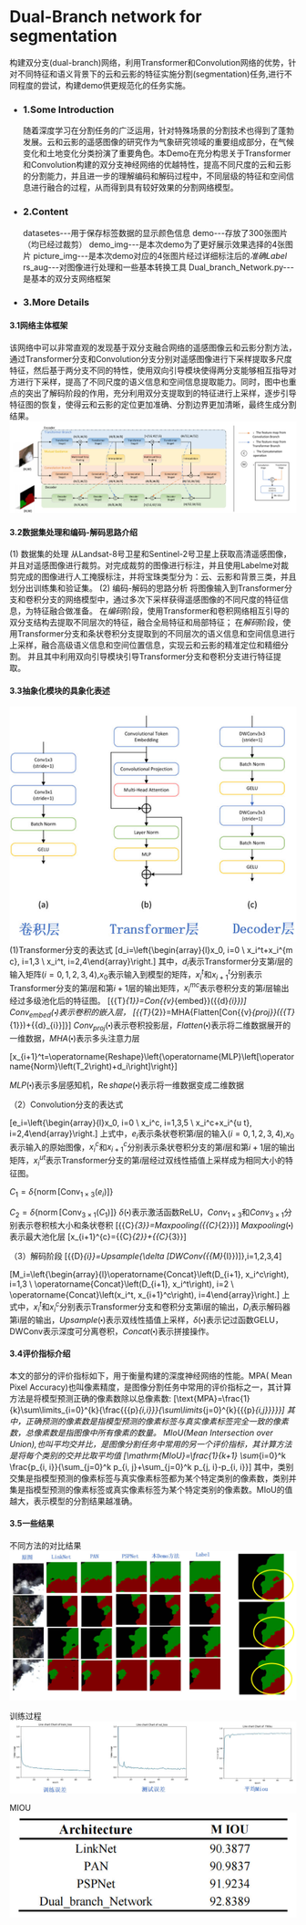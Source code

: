 # Dual-Branch network for segmentation
  构建双分支(dual-branch)网络，利用Transformer和Convolution网络的优势，针对不同特征和语义背景下的云和云影的特征实施分割(segmentation)任务,进行不同程度的尝试，构建demo供更规范化的任务实施。
- ### 1.Some Introduction    
  随着深度学习在分割任务的广泛运用，针对特殊场景的分割技术也得到了蓬勃发展。云和云影的遥感图像的研究作为气象研究领域的重要组成部分，在气候变化和土地变化分类扮演了重要角色。本Demo在充分构思关于Transformer和Convolution构建的双分支神经网络的优越特性，提高不同尺度的云和云影的分割能力，并且进一步的理解编码和解码过程中，不同层级的特征和空间信息进行融合的过程，从而得到具有较好效果的分割网络模型。

- ### 2.Content
  datasetes---用于保存标签数据的显示颜色信息
  demo---存放了300张图片（均已经过裁剪）
  demo_img---是本次demo为了更好展示效果选择的4张图片
  picture_img---是本次demo对应的4张图片经过详细标注后的$准确Label$
  rs_aug---对图像进行处理和一些基本转换工具
  Dual_branch_Network.py---是基本的双分支网络框架


- ### 3.More Details 
#### 3.1网络主体框架
该网络中可以非常直观的发现基于双分支融合网络的遥感图像云和云影分割方法，通过Transformer分支和Convolution分支分别对遥感图像进行下采样提取多尺度特征，然后基于两分支不同的特性，使用双向引导模块使得两分支能够相互指导对方进行下采样，提高了不同尺度的语义信息和空间信息提取能力。同时，图中也重点的突出了解码阶段的作用，充分利用双分支提取到的特征进行上采样，逐步引导特征图的恢复，使得云和云影的定位更加准确、分割边界更加清晰，最终生成分割结果。
![整体框架结构](pic1_Demo%E6%95%B4%E4%BD%93%E6%A1%86%E6%9E%B6%E5%9B%BE.jpg)

#### 3.2数据集处理和编码-解码思路介绍
(1) 数据集的处理
从Landsat-8号卫星和Sentinel-2号卫星上获取高清遥感图像，并且对遥感图像进行裁剪。对完成裁剪的图像进行标注，并且使用Labelme对裁剪完成的图像进行人工掩膜标注，并将宝珠类型分为：云、云影和背景三类，并且划分出训练集和验证集。
(2) 编码-解码的思路分析
将图像输入到Transformer分支和卷积分支的网络模型中，通过多次下采样获得遥感图像的不同尺度的特征信息，为特征融合做准备。
在$编码$阶段，使用Transformer和卷积网络相互引导的双分支结构去提取不同层次的特征，融合全局特征和局部特征；
在$解码$阶段，使用Transformer分支和条状卷积分支提取到的不同层次的语义信息和空间信息进行上采样，融合高级语义信息和空间位置信息，实现云和云影的精准定位和精细分割。
并且其中利用双向引导模块引导Transformer分支和卷积分支进行特征提取。

#### 3.3抽象化模块的具象化表述
![各层抽象化理解](pic2_%E5%90%84%E5%B1%82%E7%9A%84%E6%8A%BD%E8%B1%A1%E5%8C%96%E7%90%86%E8%A7%A3.jpg)
(1)Transformer分支的表达式
\[d_i=\left\{\begin{array}{l}x_0, i=0 \\ x_i^t+x_i^{m c}, i=1,3 \\ x_i^t, i=2,4\end{array}\right.\]
其中，${{d}_{i}}$表示Transformer分支第$i$层的输入矩阵($i=0,1,2,3,4$),${{x}_{0}}$表示输入到模型的矩阵，$x_{i}^{t}$和$x_{i+1}^{t}$分别表示Transformer分支的第$i$层和第$i+1$层的输出矩阵，$x_{i}^{mc}$表示卷积分支的第$i$层输出经过多级池化后的特征图。
\[{{T}_{1}}=Con{{v}_{embed}}({{d}_{i}})\]
$Con{{v}_{embed}}(\centerdot )$表示卷积的嵌入层， 
	\[{{T}_{2}}=MHA\{Flatten[Con{{v}_{proj}}({{T}_{1}})+{{d}_{i}}]\}\]
$Con{{v}_{proj}}(\centerdot )$表示卷积投影层，$Flatten(\centerdot )$表示将二维数据展开的一维数据，$MHA(\centerdot )$表示多头注意力层

\[x_{i+1}^t=\operatorname{Reshape}\left\{\operatorname{MLP}\left[\operatorname{Norm}\left(T_2\right)+d_i\right]\right\}\]

$MLP(\centerdot )$表示多层感知机，$\operatorname{Re}shape(\centerdot )$表示将一维数据变成二维数据

（2）Convolution分支的表达式

\[e_i=\left\{\begin{array}{l}x_0, i=0 \\ x_i^c, i=1,3,5 \\ x_i^c+x_i^{u t}, i=2,4\end{array}\right.\]
上式中，${{e}_{i}}$表示条状卷积第$i$层的输入($i=0,1,2,3,4$),${{x}_{0}}$表示输入的原始图像，$x_{i}^{c}$和$x_{i+1}^{c}$分别表示条状卷积分支的第$i$层和第$i+1$层的输出矩阵，$x_{i}^{ut}$表示Transformer分支的第$i$层经过双线性插值上采样成为相同大小的特征图。

$C_1=\delta\left\{\operatorname{norm}\left[\operatorname{Conv}_{1 \times 3}\left(e_i\right)\right]\right\}$

$C_2=\delta\left\{\operatorname{norm}\left[\operatorname{Conv}_{3 \times 1}\left(C_1\right)\right]\right\}$
$\delta (\centerdot )$表示激活函数ReLU，$Con{{v}_{1\times 3}}$和$Con{{v}_{3\times 1}}$分别表示卷积核大小和条状卷积
	\[{{C}_{3}}=Maxpooling({{C}_{2}})\]
$Maxpooling(\centerdot )$表示最大池化层
	\[x_{i+1}^{c}={{C}_{2}}+{{C}_{3}}\]

（3）解码阶段
\[{{D}_{i}}=Upsample\{\delta [DWConv({{M}_{I}})]\},i=1,2,3,4\]

\[M_i=\left\{\begin{array}{l}\operatorname{Concat}\left(D_{i+1}, x_i^c\right), i=1,3 \\ \operatorname{Concat}\left(D_{i+1}, x_i^t\right), i=2 \\ \operatorname{Concat}\left(x_i^t, x_{i+1}^c\right), i=4\end{array}\right.\]
	上式中，$x_{i}^{t}$和$x_{i}^{c}$分别表示Transformer分支和卷积分支第i层的输出，${{D}_{i}}$表示解码器第i层的输出，$Upsample(\centerdot )$表示双线性插值上采样，$\delta (\centerdot )$表示记过函数GELU，DWConv表示深度可分离卷积，$Concat(\centerdot )$表示拼接操作。

#### 3.4评价指标介绍
本文的部分的评价指标如下，用于衡量构建的深度神经网络的性能。MPA( Mean Pixel Accuracy)也叫像素精度，是图像分割任务中常用的评价指标之一，其计算方法是将模型预测正确的像素数除以总像素数:
\[\text{MPA}=\frac{1}{k}\sum\limits_{i=0}^{k}{\frac{{{p}_{i,i}}}{\sum\limits_{j=0}^{k}{{{p}_{i,j}}}}}\]
其中，正确预测的像素数是指模型预测的像素标签与真实像素标签完全一致的像素数，总像素数是指图像中所有像素的数量。
MIoU(Mean Intersection over Union),也叫平均交并比，是图像分割任务中常用的另一个评价指标，其计算方法是将每个类别的交并比取平均值
\[\mathrm{MIoU}=\frac{1}{k+1} \sum_{i=0}^k \frac{p_{i, i}}{\sum_{j=0}^k p_{i, j}+\sum_{j=0}^k p_{j, i}-p_{i, i}}\]
其中，类别交集是指模型预测的像素标签与真实像素标签都为某个特定类别的像素数，类别并集是指模型预测的像素标签或真实像素标签为某个特定类别的像素数。MIoU的值越大，表示模型的分割结果越准确。

#### 3.5一些结果
不同方法的对比结果
![Alt text](result1.jpg)

训练过程
![Alt text](result2.jpg)

MIOU
![Alt text](result3_MIOU.jpg)








  
